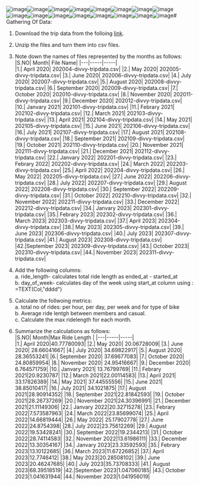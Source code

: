 ![image](https://github.com/AADITYAPRABALCHAWLA/GOOGLE-DATA-ANALYSIS-CAPSTONE-PROJECT/assets/103323016/731bcb33-6e61-40aa-9831-87f9e3596c2f)![image](https://github.com/AADITYAPRABALCHAWLA/GOOGLE-DATA-ANALYSIS-CAPSTONE-PROJECT/assets/103323016/1da2eb66-59b5-4091-9c5e-5b027ebe9ce2)![image](https://github.com/AADITYAPRABALCHAWLA/GOOGLE-DATA-ANALYSIS-CAPSTONE-PROJECT/assets/103323016/c0440815-c8e9-4e6c-a341-f36c1343ebb7)![image](https://github.com/AADITYAPRABALCHAWLA/GOOGLE-DATA-ANALYSIS-CAPSTONE-PROJECT/assets/103323016/1be5b828-eb93-47fd-9119-d9e653e1c9a8)![image](https://github.com/AADITYAPRABALCHAWLA/GOOGLE-DATA-ANALYSIS-CAPSTONE-PROJECT/assets/103323016/adf7c194-9646-44ca-94e3-50dc14d36592)![image](https://github.com/AADITYAPRABALCHAWLA/GOOGLE-DATA-ANALYSIS-CAPSTONE-PROJECT/assets/103323016/d4224bca-52fa-4a1b-b6c4-ce23f977aa6c)![image](https://github.com/AADITYAPRABALCHAWLA/GOOGLE-DATA-ANALYSIS-CAPSTONE-PROJECT/assets/103323016/6d5b7c24-325a-4380-8376-3c119541168e)![image](https://github.com/AADITYAPRABALCHAWLA/GOOGLE-DATA-ANALYSIS-CAPSTONE-PROJECT/assets/103323016/b19aa96a-ab05-42a0-bf09-2e394623d135)![image](https://github.com/AADITYAPRABALCHAWLA/GOOGLE-DATA-ANALYSIS-CAPSTONE-PROJECT/assets/103323016/d3342190-702a-460f-9c67-d52d11c61657)![image](https://github.com/AADITYAPRABALCHAWLA/GOOGLE-DATA-ANALYSIS-CAPSTONE-PROJECT/assets/103323016/0e71941b-0c04-4f34-b62c-ded72de17352)![image](https://github.com/AADITYAPRABALCHAWLA/GOOGLE-DATA-ANALYSIS-CAPSTONE-PROJECT/assets/103323016/55d76c7c-7462-47ca-837b-ba97cef61b9e)![image](https://github.com/AADITYAPRABALCHAWLA/GOOGLE-DATA-ANALYSIS-CAPSTONE-PROJECT/assets/103323016/b0e7fd78-67a1-416e-82c2-1e28f1ceb2d1)![image](https://github.com/AADITYAPRABALCHAWLA/GOOGLE-DATA-ANALYSIS-CAPSTONE-PROJECT/assets/103323016/dfdc4fe6-1131-4f03-b747-96b6146d8d5b)![image](https://github.com/AADITYAPRABALCHAWLA/GOOGLE-DATA-ANALYSIS-CAPSTONE-PROJECT/assets/103323016/22e2a8d5-f7c7-4979-a942-6de0d7f1f029)![image](https://github.com/AADITYAPRABALCHAWLA/GOOGLE-DATA-ANALYSIS-CAPSTONE-PROJECT/assets/103323016/1b404f23-7817-4aac-afad-faf9137b86e8)![image](https://github.com/AADITYAPRABALCHAWLA/GOOGLE-DATA-ANALYSIS-CAPSTONE-PROJECT/assets/103323016/1d80317f-16db-4dc6-b70e-d59c531c065c)# Gathering Of Data:
1. Download the trip data from the folloing [link](https://divvy-tripdata.s3.amazonaws.com/index.html).
2. Unzip the files and turn them into csv files.
3. Note down the names of files represented by the months as follows:
     |S.NO| Month| File Name|
     |---|-----|-----|    
     |1.| April 2020| 202004-divvy-tripdata.csv|
     |2.| May 2020| 202005-divvy-tripdata.csv|
     |3.| June 2020| 202006-divvy-tripdata.csv|
     |4.| July 2020| 202007-divvy-tripdata.csv|
     |5.| August 2020| 202008-divvy-tripdata.csv|
     |6.| September 2020| 202009-divvy-tripdata.csv|
     |7.| October 2020| 202010-divvy-tripdata.csv|
     |8.| November 2020| 202011-divvy-tripdata.csv|
     |9.| December 2020| 202012-divvy-tripdata.csv|
     |10.| Janvary 2021| 202101-divvy-tripdata.csv|
     |11.| Febrary 2021| 202102-divvy-tripdata.csv|
     |12.| March 2021| 202103-divvy-tripdata.csv|
     |13.| April 2021| 202104-divvy-tripdata.csv|
     |14.| May 2021| 202105-divvy-tripdata.csv|
     |15.| June 2021| 202106-divvy-tripdata.csv|
     |16.| July 2021| 202107-divvy-tripdata.csv|
     |17.| August 2021| 202108-divvy-tripdata.csv|
     |18.| September 2021| 202109-divvy-tripdata.csv|
     |19.| October 2021| 202110-divvy-tripdata.csv|
     |20.| November 2021| 202111-divvy-tripdata.csv|
     |21.| December 2021| 202112-divvy-tripdata.csv|
     |22.| Janvary 2022| 202201-divvy-tripdata.csv|
     |23.| Febrary 2022| 202202-divvy-tripdata.csv|
     |24.| March 2022| 202203-divvy-tripdata.csv|
     |25.| April 2022| 202204-divvy-tripdata.csv|
     |26.| May 2022| 202205-divvy-tripdata.csv|
     |27.| June 2022| 202206-divvy-tripdata.csv|
     |28.| July 2022| 202207-divvy-tripdata.csv|
     |29.| August 2022| 202208-divvy-tripdata.csv|
     |30.| September 2022| 202209-divvy-tripdata.csv|
     |31.| October 2022| 202210-divvy-tripdata.csv|
     |32.| November 2022| 202211-divvy-tripdata.csv|
     |33.| December 2022| 202212-divvy-tripdata.csv|
     |34.| Janvary 2023| 202301-divvy-tripdata.csv|
     |35.| Febrary 2023| 202302-divvy-tripdata.csv|
     |36.| March 2023| 202303-divvy-tripdata.csv|
     |37.| April 2023| 202304-divvy-tripdata.csv|
     |38.| May 2023| 202305-divvy-tripdata.csv|
     |39.| June 2023| 202306-divvy-tripdata.csv|
     |40.| July 2023| 202307-divvy-tripdata.csv|
     |41.| August 2023| 202308-divvy-tripdata.csv|
     |42.|September 2023| 202309-divvy-tripdata.csv|
     |43.| October 2023| 202310-divvy-tripdata.csv|
     |44.| November 2023| 202311-divvy-tripdata.csv|
   
4. Add the following columns:<br/>
        a. ride_length- calculates total ride length as ended_at - started_at <br/>
        b. day_of_week- calculates day of the week using start_at column using : =TEXT(Col,"dddd") <br/>
6. Calculate the follwoing metrics:<br/>
        a. total no of rides: per hour, per day, per week and for type of bike <br/>
        b. Average ride lentgh between members and casual.<br/>
        c. Calculate the max ridelength for each month.<br/>
        
        
7. Summarize the calculations as follows:<br/>
        |S.NO| Month|Max Ride Length |
     |---|-----|-----|    
     |1.| April 2020|40.77780093|
     |2.| May 2020| 20.06728009|
     |3.| June 2020| 28.66041667|
     |4.| July 2020| 34.69822917|
     |5.| August 2020| 28.36553241|
     |6.| September 2020| 37.69677083|
     |7.| October 2020| 24.80859954|
     |8.| November 2020| 24.95416667|
     |9.| December 2020| 6.764571759|
     |10.| Janvary 2021| 13.76799769|
     |11.| Febrary 2021|20.9230787|
     |12.| March 2021|22.00114583|
     |13.| April 2021| 33.17826389|
     |14.| May 2021| 37.44555556|
     |15.| June 2021| 38.85010417|
     |16.| July 2021| 34.1021875|
     |17.| August 2021|28.90914352|
     |18.| September 2021|22.81842593|
     |19.| October 2021|28.26737269|
     |20.| November 2021|24.30396991|
     |21.| December 2021|21.11149306|
     |22.| Janvary 2022|20.32715278|
     |23.| Febrary 2022|7.573587963|
     |24.| March 2022|23.85699074|
     |25.| April 2022|14.66819444|
     |26.| May 2022| 25.17902778|
     |27.| June 2022|24.8754398|
     |28.| July 2022|23.75612269|
     |29.| August 2022|19.53428241|
     |30.| September 2022|19.2344213|
     |31.| October 2022|28.74114583|
     |32.| November 2022|13.61986111|
     |33.| December 2022|13.30354167|
     |34.| Janvary 2023|23.33592593|
     |35.| Febrary 2023|13.10122685|
     |36.| March 2023|11.67226852|
     |37.| April 2023|12.7746412|
     |38.| May 2023|20.28508102|
     |39.| June 2023|20.46247685|
     |40.| July 2023|35.73708333|
     |41.| August 2023|68.39518519|
     |42.|September 2023|1.047060185|
     |43.| October 2023|1.041631944|
     |44.| November 2023|1.041956019|
   
   

